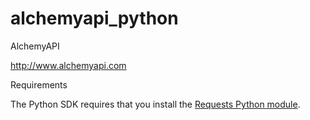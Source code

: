 # alchemyapi_python #


AlchemyAPI

http://www.alchemyapi.com

Requirements

The Python SDK requires that you install the [Requests Python module](http://docs.python-requests.org/en/latest/user/install/#install).





	
	
